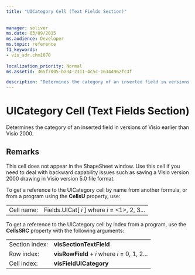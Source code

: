 ```yaml
---
title: "UICategory Cell (Text Fields Section)"
 
 
manager: soliver
ms.date: 03/09/2015
ms.audience: Developer
ms.topic: reference
f1_keywords:
- vis_sdr.chm1070
 
localization_priority: Normal
ms.assetid: 365f7005-ba34-2311-4c5c-16344962fc3f

description: "Determines the category of an inserted field in versions of Visio earlier than Visio 2000."
---
```


# UICategory Cell (Text Fields Section)

Determines the category of an inserted field in versions of Visio earlier than Visio 2000.
  
## Remarks

This cell does not appear in the ShapeSheet window. Use this cell if you need to deal with backward capability issues such as saving a Visio version 2000 drawing in Visio version 5.0 file format.
  
To get a reference to the UICategory cell by name from another formula, or from a program using the **CellsU** property, use: 
  
|||
|:-----|:-----|
| Cell name:  <br/> | Fields.UICat[  *i*  ]            where  *i*  = <1>, 2, 3...  <br/> |
   
To get a reference to the UICategory cell by index from a program, use the **CellsSRC** property with the following arguments: 
  
|||
|:-----|:-----|
| Section index:  <br/> |**visSectionTextField** <br/> |
| Row index:  <br/> |**visRowField** +  *i*            where  *i*  = 0, 1, 2...  <br/> |
| Cell index:  <br/> |**visFieldUICategory** <br/> |
   

